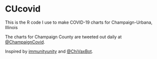 # CUcovid
This is the R code I use to make COVID-19 charts for Champaign-Urbana, Illinois

The charts for Champaign County are tweeted out daily at [@ChampaignCovid](https://twitter.com/ChampaignCovid).

Inspired by [immunityunity](https://github.com/codecreative/immunityunity) and [@ChiVaxBot](https://twitter.com/ChiVaxBot).
